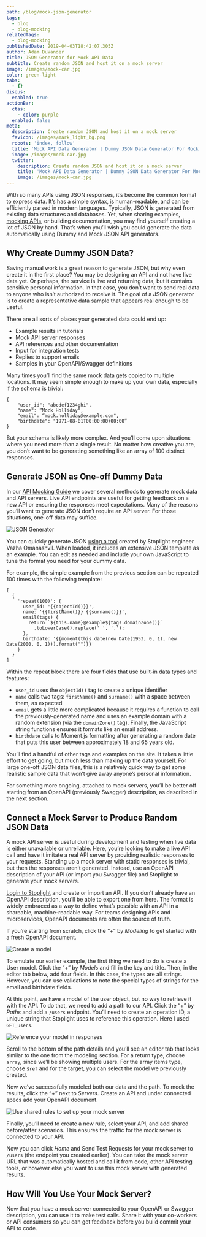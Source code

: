 ```yaml
---
path: /blog/mock-json-generator
tags:
  - blog
  - blog-mocking
relatedTags:
  - blog-mocking
publishedDate: 2019-04-03T18:42:07.305Z
author: Adam DuVander
title: JSON Generator for Mock API Data
subtitle: Create random JSON and host it on a mock server
image: /images/mock-car.jpg
color: green-light
tabs:
  - {}
disqus:
  enabled: true
actionBar:
  ctas:
    - color: purple
  enabled: false
meta:
  description: Create random JSON and host it on a mock server
  favicon: /images/mark_light_bg.png
  robots: 'index, follow'
  title: 'Mock API Data Generator | Dummy JSON Data Generator For Mock API '
  image: /images/mock-car.jpg
  twitter:
    description: Create random JSON and host it on a mock server
    title: 'Mock API Data Generator | Dummy JSON Data Generator For Mock API '
    image: /images/mock-car.jpg
---
```


With so many APIs using JSON responses, it’s become the common format to express data. It’s has a simple syntax, is human-readable, and can be efficiently parsed in modern languages. Typically, JSON is generated from existing data structures and databases. Yet, when sharing examples, [mocking APIs](https://stoplight.io/mocking/), or building documentation, you may find yourself creating a lot of JSON by hand. That’s when you’ll wish you could generate the data automatically using Dummy and Mock JSON API generators.

## Why Create Dummy JSON Data?

Saving manual work is a great reason to generate JSON, but why even create it in the first place? You may be designing an API and not have live data yet. Or perhaps, the service is live and returning data, but it contains sensitive personal information. In that case, you don’t want to send real data to anyone who isn’t authorized to receive it. The goal of a JSON generator is to create a representative data sample that appears real enough to be useful.

There are all sorts of places your generated data could end up:

- Example results in tutorials
- Mock API server responses
- API references and other documentation
- Input for integration tests
- Replies to support emails
- Samples in your OpenAPI/Swagger definitions

Many times you’ll find the same mock data gets copied to multiple locations. It may seem simple enough to make up your own data, especially if the schema is trivial:

```
{
    "user_id": "abcdef1234ghi",
    "name": “Mock Holliday",
    "email": “mock.holliday@example.com",
    "birthdate": "1971-08-01T00:00:00+00:00”
}
```

But your schema is likely more complex. And you’ll come upon situations where you need more than a single result. No matter how creative you are, you don’t want to be generating something like an array of 100 distinct responses.

## Generate JSON as One-off Dummy Data

In our [API Mocking Guide](https://stoplight.io/mock-api-guide/basics/) we cover several methods to generate mock data and API servers. Live API endpoints are useful for getting feedback on a new API or ensuring the responses meet expectations. Many of the reasons you’ll want to generate JSON don’t require an API server. For those situations, one-off data may suffice.

![JSON Generator](/images/json-generator.png)

You can quickly generate JSON [using a tool](https://www.json-generator.com) created by Stoplight engineer Vazha Omanashvil. When loaded, it includes an extensive JSON template as an example. You can edit as needed and include your own JavaScript to tune the format you need for your dummy data.

For example, the simple example from the previous section can be repeated 100 times with the following template:

```
[
  {
    'repeat(100)': {
      user_id: '{{objectId()}}',
      name: '{{firstName()}} {{surname()}}',
      email(tags) {
        return `${this.name}@example${tags.domainZone()}`
          .toLowerCase().replace(' ', '.');
      },
      birthdate: '{{moment(this.date(new Date(1953, 0, 1), new Date(2000, 0, 1))).format("")}}'
    }
  }
]
```

Within the repeat block there are four fields that use built-in data types and features:

- `user_id` uses the `objectId()` tag to create a unique identifier
- `name` calls two tags: `firstName()` and `surname()` with a space between them, as expected
- `email` gets a little more complicated because it requires a function to call the previously-generated name and uses an example domain with a random extension (via the `domainZone()` tag). Finally, the JavaScript string functions ensures it formats like an email address.
- `birthdate` calls to Moment.js formatting after generating a random date that puts this user between approximately 18 and 65 years old.

You’ll find a handful of other tags and examples on the site. It takes a little effort to get going, but much less than making up the data yourself. For large one-off JSON data files, this is a relatively quick way to get some realistic sample data that won’t give away anyone’s personal information.

For something more ongoing, attached to mock servers, you’ll be better off starting from an OpenAPI (previously Swagger) description, as described in the next section.

<div class="convertful-26074"></div>

## Connect a Mock Server to Produce Random JSON Data

A mock API server is useful during development and testing when live data is either unavailable or unreliable. Here, you’re looking to make a live API call and have it imitate a real API server by providing realistic responses to your requests. Standing up a mock server with static responses is trivial, but then the responses aren’t generated. Instead, use an OpenAPI description of your API (or import you Swagger file) and Stoplight to generate your mock servers.

[Login to Stoplight](https://next.stoplight.io) and create or import an API. If you don’t already have an OpenAPI description, you’ll be able to export one from here. The format is widely embraced as a way to define what’s possible with an API in a shareable, machine-readable way. For teams designing APIs and microservices, OpenAPI documents are often the source of truth.

If you’re starting from scratch, click the “+” by _Modeling_ to get started with a fresh OpenAPI document.

![Create a model](/images/create-model.png)

To emulate our earlier example, the first thing we need to do is create a User model. Click the “+” by _Models_ and fill in the key and title. Then, in the editor tab below, add four fields. In this case, the types are all strings. However, you can use validations to note the special types of strings for the email and birthdate fields.

At this point, we have a model of the user object, but no way to retrieve it with the API. To do that, we need to add a path to our API. Click the “+” by _Paths_ and add a `/users` endpoint. You’ll need to create an operation ID, a unique string that Stoplight uses to reference this operation. Here I used `GET_users`.

![Reference your model in responses](/images/reference-model.png)

Scroll to the bottom of the path details and you’ll see an editor tab that looks similar to the one from the modeling section. For a return type, choose `array`, since we’ll be showing multiple users. For the array items type, choose `$ref` and for the target, you can select the model we previously created.

Now we’ve successfully modeled both our data and the path. To mock the results, click the “+” next to _Servers_. Create an API and under connected specs add your OpenAPI document.

![Use shared rules to set up your mock server](/images/mock-rules.png)

Finally, you’ll need to create a new rule, select your API, and add shared before/after scenarios. This ensures the traffic for the mock server is connected to your API.

Now you can click _Home_ and Send Test Requests for your mock server to `/users` (the endpoint you created earlier). You can take the mock server URL that was automatically hosted and call it from code, other API testing tools, or however else you want to use this mock server with generated results.

## How Will You Use Your Mock Server?

Now that you have a mock server connected to your OpenAPI or Swagger description, you can use it to make test calls. Share it with your co-workers or API consumers so you can get feedback before you build commit your API to code.
